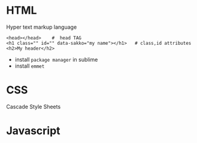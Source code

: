 # HTML

Hyper text markup language

    <head></head>    #  head TAG
    <h1 class="" id="" data-sakko="my name"></h1>   # class,id attributes
    <h2>My header</h2>

- install `package manager` in sublime
- install `emmet`

# CSS

Cascade Style Sheets


# Javascript
